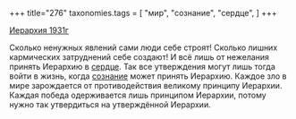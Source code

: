 +++
title="276"
taxonomies.tags = [
 "мир",
 "сознание",
 "сердце",
]
+++

[Иерархия 1931г](/agni/1931)

Сколько ненужных явлений сами люди себе строят! Сколько лишних кармических затруднений себе создают! И всё лишь от нежелания принять Иерархию в [сердце](/tags/сердце). Так все утверждения могут лишь тогда войти в жизнь, когда [сознание](/tags/сознание) может принять Иерархию. Каждое зло в мире зарождается от противодействия великому принципу Иерархии. Каждая победа одерживается лишь принципом Иерархии, потому нужно так утвердиться на утверждённой Иерархии.   

